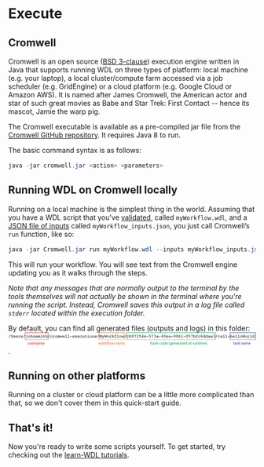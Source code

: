 # Execute
## Cromwell

Cromwell is an open source ([BSD 3-clause](https://tldrlegal.com/license/bsd-3-clause-license-(revised))) execution engine written in Java that supports running WDL on three types of platform: local machine (e.g. your laptop), a local cluster/compute farm accessed via a job scheduler (e.g. GridEngine) or a cloud platform (e.g. Google Cloud or Amazon AWS). It is named after James Cromwell, the American actor and star of such great movies as Babe and Star Trek: First Contact -- hence its mascot, Jamie the warp pig.

The Cromwell executable is available as a pre-compiled jar file from the [Cromwell GitHub repository](https://github.com/broadinstitute/cromwell/releases/latest). It requires Java 8 to run.

The basic command syntax is as follows:
```java
java -jar cromwell.jar <action> <parameters>
```

## Running WDL on Cromwell locally

Running on a local machine is the simplest thing in the world. Assuming that you have a WDL script that you've [validated](.validate_syntax.md), called `myWorkflow.wdl`, and a [JSON file of inputs](./specify_inputs.md) called `myWorkflow_inputs.json`, you just call Cromwell’s `run` function, like so:
```java
java -jar Cromwell.jar run myWorkflow.wdl --inputs myWorkflow_inputs.json
```
This will run your workflow. You will see text from the Cromwell engine updating you as it walks through the steps.

*Note that any messages that are normally output to the terminal by the tools themselves will not actually be shown in the terminal where you're running the script. Instead, Cromwell saves this output in a log file called `stderr` located within the execution folder.*

By default, you can find all generated files (outputs and logs) in this folder:
![a diagram of the path to different files in the cromwell execution directory. The example is "/Users/johnsmith/cromwell-executions/My-Workflows/\<run-id>/call-helloWorld"](../Images/execution_directory.png).

## Running on other platforms

Running on a cluster or cloud platform can be a little more complicated than that, so we don't cover them in this quick-start guide. 

## That's it!
Now you're ready to write some scripts yourself. To get started, try checking out the [learn-WDL tutorials](https://github.com/openwdl/learn-wdl).